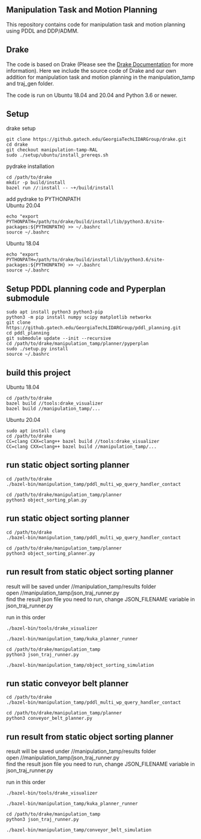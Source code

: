 ## Manipulation Task and Motion Planning
This repository contains code for manipulation task and motion planning using PDDL and DDP/ADMM.

## Drake

The code is based on Drake (Please see the [Drake Documentation](https://drake.mit.edu) for more
information). Here we include the source code of Drake and our own addition for manipulation task and motion planning in the manipulation_tamp and traj_gen folder.

The code is run on Ubuntu 18.04 and 20.04 and Python 3.6 or newer.

## Setup
drake setup
```
git clone https://github.gatech.edu/GeorgiaTechLIDARGroup/drake.git
cd drake
git checkout manipulation-tamp-RAL
sudo ./setup/ubuntu/install_prereqs.sh
```

pydrake installation
```
cd /path/to/drake
mkdir -p build/install
bazel run //:install -- ~+/build/install
```

add pydrake to PYTHONPATH<br />
Ubuntu 20.04
```
echo "export PYTHONPATH=/path/to/drake/build/install/lib/python3.8/site-packages:${PYTHONPATH} >> ~/.bashrc
source ~/.bashrc
```
Ubuntu 18.04
```
echo "export PYTHONPATH=/path/to/drake/build/install/lib/python3.6/site-packages:${PYTHONPATH} >> ~/.bashrc
source ~/.bashrc
```

## Setup PDDL planning code and Pyperplan submodule
```
sudo apt install python3 python3-pip
python3 -m pip install numpy scipy matplotlib networkx
git clone https://github.gatech.edu/GeorgiaTechLIDARGroup/pddl_planning.git
cd pddl_planning
git submodule update --init --recursive
cd /path/to/drake/manipulation_tamp/planner/pyperplan
sudo ./setup.py install
source ~/.bashrc
```


## build this project
Ubuntu 18.04
```
cd /path/to/drake
bazel build //tools:drake_visualizer
bazel build //manipulation_tamp/...
```

Ubuntu 20.04
```
sudo apt install clang
cd /path/to/drake
CC=clang CXX=clang++ bazel build //tools:drake_visualizer
CC=clang CXX=clang++ bazel build //manipulation_tamp/...
```

## run static object sorting planner
```
cd /path/to/drake
./bazel-bin/manipulation_tamp/pddl_multi_wp_query_handler_contact

cd /path/to/drake/manipulation_tamp/planner
python3 object_sorting_plan.py
```

## run static object sorting planner
```
cd /path/to/drake
./bazel-bin/manipulation_tamp/pddl_multi_wp_query_handler_contact

cd /path/to/drake/manipulation_tamp/planner
python3 object_sorting_planner.py
```

## run result from static object sorting planner
result will be saved under //manipulation_tamp/results folder<br />
open //manipulation_tamp/json_traj_runner.py<br />
find the result json file you need to run, change JSON_FILENAME variable in json_traj_runner.py<br />

run in this order
```
./bazel-bin/tools/drake_visualizer

./bazel-bin/manipulation_tamp/kuka_planner_runner

cd /path/to/drake/manipulation_tamp
python3 json_traj_runner.py

./bazel-bin/manipulation_tamp/object_sorting_simulation
```

## run static conveyor belt planner
```
cd /path/to/drake
./bazel-bin/manipulation_tamp/pddl_multi_wp_query_handler_contact

cd /path/to/drake/manipulation_tamp/planner
python3 conveyor_belt_planner.py
```

## run result from static object sorting planner
result will be saved under //manipulation_tamp/results folder<br />
open //manipulation_tamp/json_traj_runner.py<br />
find the result json file you need to run, change JSON_FILENAME variable in json_traj_runner.py<br />

run in this order
```
./bazel-bin/tools/drake_visualizer

./bazel-bin/manipulation_tamp/kuka_planner_runner

cd /path/to/drake/manipulation_tamp
python3 json_traj_runner.py

./bazel-bin/manipulation_tamp/conveyor_belt_simulation
```
